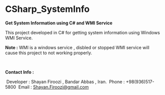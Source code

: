 # CSharp_SystemInfo

**Get System Information using C# and WMI Service**

This project developed in C# for getting system information using Windows WMI Service.

**Note :** WMI is a windows service , disbled or stopped WMI service will cause this project to not working properly.



 
 

**Contact Info :**

 Developer : Shayan Firoozi , Bandar Abbas , Iran.
 Phone : +98(936)517-5800
 Email : Shayan.Firoozi@gmail.com
